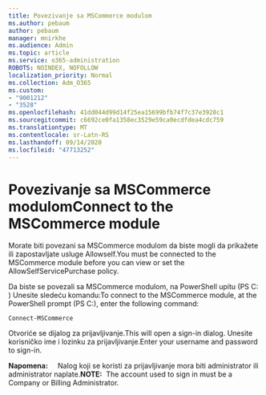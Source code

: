 ```yaml
---
title: Povezivanje sa MSCommerce modulom
ms.author: pebaum
author: pebaum
manager: mnirkhe
ms.audience: Admin
ms.topic: article
ms.service: o365-administration
ROBOTS: NOINDEX, NOFOLLOW
localization_priority: Normal
ms.collection: Adm_O365
ms.custom:
- "9001212"
- "3528"
ms.openlocfilehash: 41dd044d99d14f25ea15699bfb74f7c37e3928c1
ms.sourcegitcommit: c6692ce0fa1358ec3529e59ca0ecdfdea4cdc759
ms.translationtype: MT
ms.contentlocale: sr-Latn-RS
ms.lasthandoff: 09/14/2020
ms.locfileid: "47713252"
---
```

# <a name="connect-to-the-mscommerce-module"></a><span data-ttu-id="7f615-102">Povezivanje sa MSCommerce modulom</span><span class="sxs-lookup"><span data-stu-id="7f615-102">Connect to the MSCommerce module</span></span>

<span data-ttu-id="7f615-103">Morate biti povezani sa MSCommerce modulom da biste mogli da prikažete ili zapostavljate usluge Allowself.</span><span class="sxs-lookup"><span data-stu-id="7f615-103">You must be connected to the MSCommerce module before you can view or set the AllowSelfServicePurchase policy.</span></span>  

<span data-ttu-id="7f615-104">Da biste se povezali sa MSCommerce modulom, na PowerShell upitu (PS C: \) Unesite sledeću komandu:</span><span class="sxs-lookup"><span data-stu-id="7f615-104">To connect to the MSCommerce module, at the PowerShell prompt (PS C:\), enter the following command:</span></span>

`Connect-MSCommerce`

<span data-ttu-id="7f615-105">Otvoriće se dijalog za prijavljivanje.</span><span class="sxs-lookup"><span data-stu-id="7f615-105">This will open a sign-in dialog.</span></span> <span data-ttu-id="7f615-106">Unesite korisničko ime i lozinku za prijavljivanje.</span><span class="sxs-lookup"><span data-stu-id="7f615-106">Enter your username and password to sign-in.</span></span>

<span data-ttu-id="7f615-107">**Napomena:** &nbsp; &nbsp; Nalog koji se koristi za prijavljivanje mora biti administrator ili administrator naplate.</span><span class="sxs-lookup"><span data-stu-id="7f615-107">**NOTE:**&nbsp;&nbsp;The account used to sign in must be a Company or Billing Administrator.</span></span>
